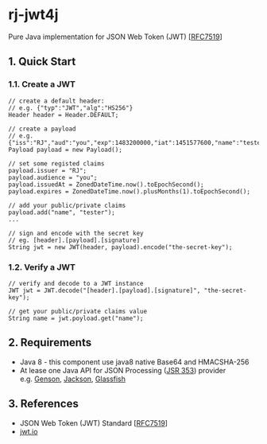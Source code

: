 # rj-jwt4j

Pure Java implementation for JSON Web Token (JWT) [[RFC7519]]

## 1. Quick Start

### 1.1. Create a JWT
```
// create a default header: 
// e.g. {"typ":"JWT","alg":"HS256"}
Header header = Header.DEFAULT;

// create a payload
// e.g. {"iss":"RJ","aud":"you","exp":1483200000,"iat":1451577600,"name":"tester"}
Payload payload = new Payload();

// set some registed claims
payload.issuer = "RJ";
payload.audience = "you";
payload.issuedAt = ZonedDateTime.now().toEpochSecond();
payload.expires = ZonedDateTime.now().plusMonths(1).toEpochSecond();

// add your public/private claims
payload.add("name", "tester");
...

// sign and encode with the secret key
// eg. [header].[payload].[signature]
String jwt = new JWT(header, payload).encode("the-secret-key");
```

### 1.2. Verify a JWT

```
// verify and decode to a JWT instance
JWT jwt = JWT.decode("[header].[payload].[signature]", "the-secret-key");

// get your public/private claims value
String name = jwt.poyload.get("name");
```

## 2. Requirements

- Java 8 - this component use java8 native Base64 and HMACSHA-256
- At lease one Java API for JSON Processing ([JSR 353]) provider  
	e.g. [Genson], [Jackson], [Glassfish]

## 3. References

- JSON Web Token (JWT) Standard [[RFC7519]]
- [jwt.io](https://jwt.io)

[JSON Web Token]: https://tools.ietf.org/html/rfc7519
[RFC7519]: https://tools.ietf.org/html/rfc7519
[Java API for JSON Processing]: https://jcp.org/en/jsr/detail?id=353
[JSR 353]: https://jcp.org/en/jsr/detail?id=353
[Genson]: http://owlike.github.io/genson
[Jackson]: https://github.com/FasterXML/jackson-datatype-jsr353
[Glassfish]: https://jsonp.java.net/download.html